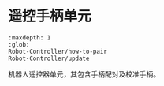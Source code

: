 # 遥控手柄单元

```{toctree}
:maxdepth: 1
:glob:
Robot-Controller/how-to-pair
Robot-Controller/update
```

机器人遥控器单元，其包含手柄配对及校准手柄。


